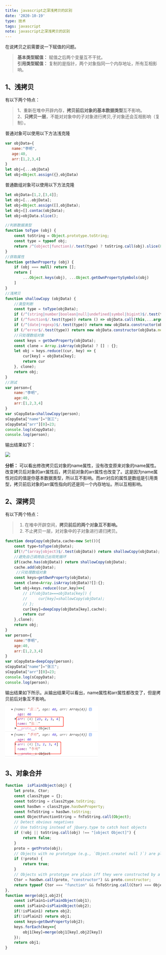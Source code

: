 ```yaml
---
title: javascript之深浅拷贝的区别
date: '2020-10-19'
type: 技术
tags: javascript
note: javascript之深浅拷贝的区别
---
```

在说拷贝之前需要说一下赋值的问题。

  >**基本类型赋值：** 赋值之后两个变量互不干扰。    
  >**引用类型赋值：** 复制的是指针，两个对象指同一个内存地址，所有互相影响。

## 1、浅拷贝
  有以下两个特点：      

>1、重新在堆中开辟内存，**拷贝前后对象的基本数据类型**互不影响。   
>2、**只拷贝一层**，不能对对象中的子对象进行拷贝,子对象还会互相影响（复制）。

 普通对象可以使用以下方法浅克隆
 ```js
 var objData={
    name:"李明",
    age:40,
    arr:[1,2,3,4]			
}
let obj={...objData}
let obj=Object.assign({},objData)
```
普通数组对象可以使用以下方法克隆
```js
let objData=[1,2,[3,4]];
let obj=[...objData];
let obj=Object.assign([],objData);
let obj=[].contac(objData);
let obj=objData.slice();
```
```js
//判断数据类型
function toType (obj) {
    const toString = Object.prototype.toString;
    const type = typeof obj;
    return /^(object|function)/.test(type) ? toString.call(obj).slice(8, -1).toLowerCase() : type;
}
//获取属性
function getOwnProperty (obj) {
    if (obj === null) return [];
    return [
        ...Object.keys(obj), ...Object.getOwnPropertySymbols(obj)
    ]
}
//浅拷贝
function shallowCopy (objData) {
    //类型判断
    const type = toType(objData);
    if (/^(string|number|boolean|null|undefined|symbol|bigint)$/.test(type)) return objData;
    if (/^function$/.test(type)) return () => objData.call(this,...arguments);
    if (/^(date|regexp)$/.test(type)) return new objData.constructor(objData);
    if (/^error$/.test(type)) return new objData.constructor(objData.message);
    //只处理数组对象
    const keys = getOwnProperty(objData);
    const clone = Array.isArray(objData) ? [] : {};
    let obj = keys.reduce((cur, key) => {
        cur[key] = objData[key];
        return cur
    }, clone);
    return obj;
}
//测试
var person={
    name:"李明",
    age:40,
    arr:[1,2,3,4]			
}
var sCopyData=shallowCopy(person);
sCopyData["name"]="张三";
sCopyData["arr"][0]=23;		
console.log(sCopyData);
console.log(person);
```
输出结果如下：

<img width="300px"  src="https://user-gold-cdn.xitu.io/2019/4/9/16a02ca9220fdf5b?w=459&h=260&f=png&s=27003">

**分析：** 可以看出修改拷贝后对象的name属性，没有改变原来对象的name属性。改变拷贝后对象的arr属性后，拷贝前对象的arr属性也改变了。这是因为name属性对应的值是你基本数据类型，所以互不影响。而arr对应的属性是数组是引用类型，拷贝前后对象的arr属性指向的还是同一个内存地址。所以互相影响。

## 2、深拷贝

有以下两个特点：
>1.	在堆中开辟空间，**拷贝前后的两个对象互不影响。**
>2.	不止拷贝一层，对对象中的子对象进行递归拷贝。

```js   
function deepCopy(objData,cache=new Set()){
    const type=toType(objData);
    if(!/^(array|object)$/.test(objData)) return shallowCopy(objData);
    //避免自己调用自己出现死循环
    if(cache.has(objData)) return shallowCopy(objData);
    cache.add(objData);
     //只处理数组对象
    const keys=getOwnProperty(objData);
    const clone=Array.isArray(objData)?[]:{};
    let obj=keys.reduce((cur,key)=>{
        // if(objData===objData[key]) {
        //     cur[key]=shallowCopy(objData);
        // };
        cur[key]=deepCopy(objData[key],cache);
        return cur
    },clone);
    return obj;
}
var person={
    name:"李明",
    age:40,
    arr:[1,2,3,4]			
}
var sCopyData=deepCopy(person);
sCopyData["name"]="张三";
sCopyData["arr"][0]=23;		
console.log(sCopyData);
console.log(person);
```
输出结果如下所示。从输出结果可以看出，name属性和arr属性都改变了，但是拷贝前后对象互不影响。
<!-- <img width="300px"  src="https://user-gold-cdn.xitu.io/2019/4/10/16a02e517d94498d?w=472&h=264&f=png&s=27078"> -->
<img width="300px"  src="../../images/深拷贝.png">

## 3、对象合并
```js
function  isPlainObject(obj) {
	let proto, Ctor;
    const class2type = {};
	const toString = class2type.toString;
	const hasOwn = class2type.hasOwnProperty;
	const fnToString = hasOwn.toString;
	const ObjectFunctionString = fnToString.call(Object);
    // Detect obvious negatives
    // Use toString instead of jQuery.type to catch host objects
    if (!obj || toString.call(obj) !== "[object Object]") {
        return false;
    }
    proto = getProto(obj);
    // Objects with no prototype (e.g., `Object.create( null )`) are plain
    if (!proto) {
        return true;
    }
    // Objects with prototype are plain iff they were constructed by a global Object function
    Ctor = hasOwn.call(proto, "constructor") && proto.constructor;
    return typeof Ctor === "function" && fnToString.call(Ctor) === ObjectFunctionString;
},
function merge(obj1,obj2){
    const isPlain1=isPlainObject(obj1);
    const isPlain2=isPlainObject(obj2);
    if(!isPlain1) return obj2;
    if(!isPlain2) return obj1;
    const keys=getOwnProperty(obj2);
    keys.forEach(key=>{
        obj1[key]=merge(obj1[key],obj2[key])
    });
    return obj1;
}
```